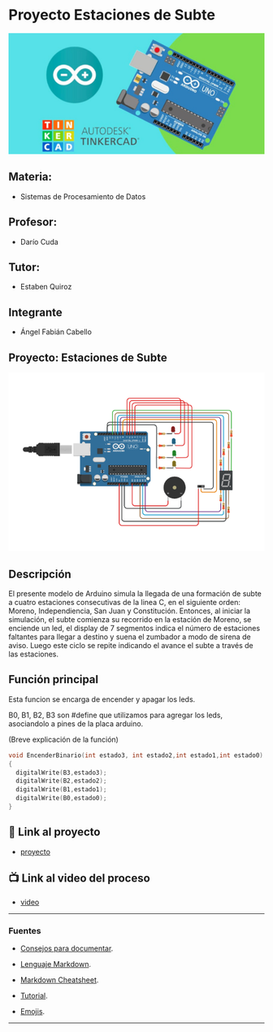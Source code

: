 # Proyecto Estaciones de Subte
![Tinkercad](./img/ArduinoTinkercad.jpg)

## Materia:
- Sistemas de Procesamiento de Datos

## Profesor:
- Darío Cuda
## Tutor:
- Estaben Quiroz

## Integrante 
- Ángel Fabián Cabello

## Proyecto: Estaciones de Subte
![Tinkercad](./img/ProyectoEstacionesSubte.png)


## Descripción
El presente modelo de Arduino simula la llegada de una formación de subte a cuatro estaciones consecutivas de la linea C, en el siguiente orden: Moreno, Independiencia, San Juan y Constitución. Entonces, al iniciar la simulación, el subte comienza su recorrido en la estación de Moreno, se enciende un led, el display de 7 segmentos indica el número de estaciones faltantes para llegar a destino y suena el zumbador a modo de sirena de aviso. Luego este ciclo se repite indicando el avance el subte a través de las estaciones.

## Función principal
Esta funcion se encarga de encender y apagar los leds.

B0, B1, B2, B3 son #define que utilizamos para agregar los leds, asociandolo a pines de la placa arduino.

(Breve explicación de la función)

~~~ C (lenguaje en el que esta escrito)
void EncenderBinario(int estado3, int estado2,int estado1,int estado0)
{
  digitalWrite(B3,estado3);
  digitalWrite(B2,estado2);
  digitalWrite(B1,estado1);
  digitalWrite(B0,estado0);
}
~~~

## :robot: Link al proyecto
- [proyecto](https://www.tinkercad.com/things/hq86m6GMRpG)
## :tv: Link al video del proceso
- [video](N/A)

---
### Fuentes
- [Consejos para documentar](https://www.sohamkamani.com/how-to-write-good-documentation/#architecture-documentation).

- [Lenguaje Markdown](https://markdown.es/sintaxis-markdown/#linkauto).

- [Markdown Cheatsheet](https://github.com/adam-p/markdown-here/wiki/Markdown-Cheatsheet).

- [Tutorial](https://www.youtube.com/watch?v=oxaH9CFpeEE).

- [Emojis](https://gist.github.com/rxaviers/7360908).

---






